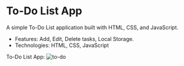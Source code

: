 # To-Do List App
A simple To-Do List application built with HTML, CSS, and JavaScript.
- Features: Add, Edit, Delete tasks, Local Storage.
- Technologies: HTML, CSS, JavaScript

To-Do List App:
![to-do](https://github.com/user-attachments/assets/ee3337bf-4232-4138-99bf-d47d6ca21b07)

